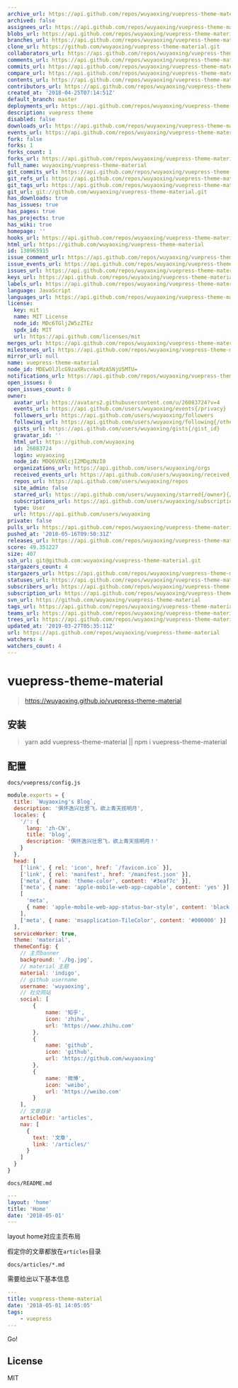 ```yaml
---
archive_url: https://api.github.com/repos/wuyaoxing/vuepress-theme-material/{archive_format}{/ref}
archived: false
assignees_url: https://api.github.com/repos/wuyaoxing/vuepress-theme-material/assignees{/user}
blobs_url: https://api.github.com/repos/wuyaoxing/vuepress-theme-material/git/blobs{/sha}
branches_url: https://api.github.com/repos/wuyaoxing/vuepress-theme-material/branches{/branch}
clone_url: https://github.com/wuyaoxing/vuepress-theme-material.git
collaborators_url: https://api.github.com/repos/wuyaoxing/vuepress-theme-material/collaborators{/collaborator}
comments_url: https://api.github.com/repos/wuyaoxing/vuepress-theme-material/comments{/number}
commits_url: https://api.github.com/repos/wuyaoxing/vuepress-theme-material/commits{/sha}
compare_url: https://api.github.com/repos/wuyaoxing/vuepress-theme-material/compare/{base}...{head}
contents_url: https://api.github.com/repos/wuyaoxing/vuepress-theme-material/contents/{+path}
contributors_url: https://api.github.com/repos/wuyaoxing/vuepress-theme-material/contributors
created_at: '2018-04-25T07:14:51Z'
default_branch: master
deployments_url: https://api.github.com/repos/wuyaoxing/vuepress-theme-material/deployments
description: vuepress theme
disabled: false
downloads_url: https://api.github.com/repos/wuyaoxing/vuepress-theme-material/downloads
events_url: https://api.github.com/repos/wuyaoxing/vuepress-theme-material/events
fork: false
forks: 1
forks_count: 1
forks_url: https://api.github.com/repos/wuyaoxing/vuepress-theme-material/forks
full_name: wuyaoxing/vuepress-theme-material
git_commits_url: https://api.github.com/repos/wuyaoxing/vuepress-theme-material/git/commits{/sha}
git_refs_url: https://api.github.com/repos/wuyaoxing/vuepress-theme-material/git/refs{/sha}
git_tags_url: https://api.github.com/repos/wuyaoxing/vuepress-theme-material/git/tags{/sha}
git_url: git://github.com/wuyaoxing/vuepress-theme-material.git
has_downloads: true
has_issues: true
has_pages: true
has_projects: true
has_wiki: true
homepage: ''
hooks_url: https://api.github.com/repos/wuyaoxing/vuepress-theme-material/hooks
html_url: https://github.com/wuyaoxing/vuepress-theme-material
id: 130965915
issue_comment_url: https://api.github.com/repos/wuyaoxing/vuepress-theme-material/issues/comments{/number}
issue_events_url: https://api.github.com/repos/wuyaoxing/vuepress-theme-material/issues/events{/number}
issues_url: https://api.github.com/repos/wuyaoxing/vuepress-theme-material/issues{/number}
keys_url: https://api.github.com/repos/wuyaoxing/vuepress-theme-material/keys{/key_id}
labels_url: https://api.github.com/repos/wuyaoxing/vuepress-theme-material/labels{/name}
language: JavaScript
languages_url: https://api.github.com/repos/wuyaoxing/vuepress-theme-material/languages
license:
  key: mit
  name: MIT License
  node_id: MDc6TGljZW5zZTEz
  spdx_id: MIT
  url: https://api.github.com/licenses/mit
merges_url: https://api.github.com/repos/wuyaoxing/vuepress-theme-material/merges
milestones_url: https://api.github.com/repos/wuyaoxing/vuepress-theme-material/milestones{/number}
mirror_url: null
name: vuepress-theme-material
node_id: MDEwOlJlcG9zaXRvcnkxMzA5NjU5MTU=
notifications_url: https://api.github.com/repos/wuyaoxing/vuepress-theme-material/notifications{?since,all,participating}
open_issues: 0
open_issues_count: 0
owner:
  avatar_url: https://avatars2.githubusercontent.com/u/26083724?v=4
  events_url: https://api.github.com/users/wuyaoxing/events{/privacy}
  followers_url: https://api.github.com/users/wuyaoxing/followers
  following_url: https://api.github.com/users/wuyaoxing/following{/other_user}
  gists_url: https://api.github.com/users/wuyaoxing/gists{/gist_id}
  gravatar_id: ''
  html_url: https://github.com/wuyaoxing
  id: 26083724
  login: wuyaoxing
  node_id: MDQ6VXNlcjI2MDgzNzI0
  organizations_url: https://api.github.com/users/wuyaoxing/orgs
  received_events_url: https://api.github.com/users/wuyaoxing/received_events
  repos_url: https://api.github.com/users/wuyaoxing/repos
  site_admin: false
  starred_url: https://api.github.com/users/wuyaoxing/starred{/owner}{/repo}
  subscriptions_url: https://api.github.com/users/wuyaoxing/subscriptions
  type: User
  url: https://api.github.com/users/wuyaoxing
private: false
pulls_url: https://api.github.com/repos/wuyaoxing/vuepress-theme-material/pulls{/number}
pushed_at: '2018-05-16T09:50:31Z'
releases_url: https://api.github.com/repos/wuyaoxing/vuepress-theme-material/releases{/id}
score: 49.351227
size: 407
ssh_url: git@github.com:wuyaoxing/vuepress-theme-material.git
stargazers_count: 4
stargazers_url: https://api.github.com/repos/wuyaoxing/vuepress-theme-material/stargazers
statuses_url: https://api.github.com/repos/wuyaoxing/vuepress-theme-material/statuses/{sha}
subscribers_url: https://api.github.com/repos/wuyaoxing/vuepress-theme-material/subscribers
subscription_url: https://api.github.com/repos/wuyaoxing/vuepress-theme-material/subscription
svn_url: https://github.com/wuyaoxing/vuepress-theme-material
tags_url: https://api.github.com/repos/wuyaoxing/vuepress-theme-material/tags
teams_url: https://api.github.com/repos/wuyaoxing/vuepress-theme-material/teams
trees_url: https://api.github.com/repos/wuyaoxing/vuepress-theme-material/git/trees{/sha}
updated_at: '2019-03-27T05:35:11Z'
url: https://api.github.com/repos/wuyaoxing/vuepress-theme-material
watchers: 4
watchers_count: 4
---
```


# vuepress-theme-material

> https://wuyaoxing.github.io/vuepress-theme-material

## 安装
> yarn add vuepress-theme-material || npm i vuepress-theme-material

## 配置

`docs/vuepress/config.js`

```js
module.exports = {
  title: `Wuyaoxing's Blog`,
  description: '俱怀逸兴壮思飞，欲上青天揽明月',
  locales: {
    '/': {
      lang: 'zh-CN',
      title: 'blog',
      description: '俱怀逸兴壮思飞，欲上青天揽明月！'
    }
  },
  head: [
    ['link', { rel: 'icon', href: `/favicon.ico` }],
    ['link', { rel: 'manifest', href: '/manifest.json' }],
    ['meta', { name: 'theme-color', content: '#3eaf7c' }],
    ['meta', { name: 'apple-mobile-web-app-capable', content: 'yes' }],
    [
      'meta',
      { name: 'apple-mobile-web-app-status-bar-style', content: 'black' }
    ],
    ['meta', { name: 'msapplication-TileColor', content: '#000000' }]
  ],
  serviceWorker: true,
  theme: 'material',
  themeConfig: {
    // 主页banner
    background: './bg.jpg',
    // material 主题
    material: 'indigo',
    // github username
    username: 'wuyaoxing',
    // 社交网站
    social: [
        {
            name: '知乎',
            icon: 'zhihu',
            url: 'https://www.zhihu.com'
        },
        {
            name: 'github',
            icon: 'github',
            url: 'https://github.com/wuyaoxing'
        },
        {
            name: '微博',
            icon: 'weibo',
            url: 'https://weibo.com'
        }
    ],
    // 文章目录
    articleDir: 'articles',
    nav: [
      {
        text: '文章',
        link: '/articles/'
      }
    ]
  }
}
```

`docs/README.md`

```yaml
---
layout: 'home'
title: 'Home'
date: '2018-05-01'
---
```
layout home对应主页布局

假定你的文章都放在`articles`目录

`docs/articles/*.md`

需要给出以下基本信息

```yaml
---
title: vuepress-theme-material
date: '2018-05-01 14:05:05'
tags:
    - vuepress
---
```

Go!


## License

MIT
